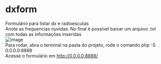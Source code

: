 # dxform
Formulário para listar dx e radioescutas<br>
Anote as frequencias ouvidas. No final é possível baixar um arquivo .txt com todas as informações inseridas<br>
![image](https://github.com/danielsf93/dxform/assets/114300053/29638465-115c-4195-a98f-774dace2ab97) <br>
Para rodar, abra o terminal na pasta do projeto, rode o comando php -S 0.0.0.0:8888 <br>
Acesse o formulário em http://0.0.0.0:8888/



